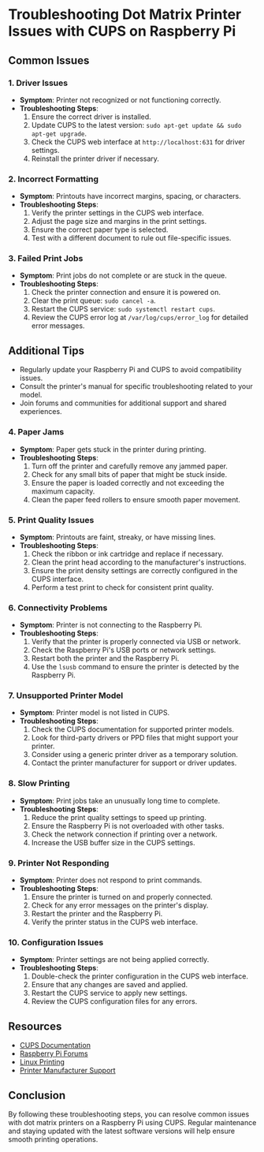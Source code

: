 # Troubleshooting Dot Matrix Printer Issues with CUPS on Raspberry Pi

## Common Issues

### 1. Driver Issues
- **Symptom**: Printer not recognized or not functioning correctly.
- **Troubleshooting Steps**:
    1. Ensure the correct driver is installed.
    2. Update CUPS to the latest version: `sudo apt-get update && sudo apt-get upgrade`.
    3. Check the CUPS web interface at `http://localhost:631` for driver settings.
    4. Reinstall the printer driver if necessary.

### 2. Incorrect Formatting
- **Symptom**: Printouts have incorrect margins, spacing, or characters.
- **Troubleshooting Steps**:
    1. Verify the printer settings in the CUPS web interface.
    2. Adjust the page size and margins in the print settings.
    3. Ensure the correct paper type is selected.
    4. Test with a different document to rule out file-specific issues.

### 3. Failed Print Jobs
- **Symptom**: Print jobs do not complete or are stuck in the queue.
- **Troubleshooting Steps**:
    1. Check the printer connection and ensure it is powered on.
    2. Clear the print queue: `sudo cancel -a`.
    3. Restart the CUPS service: `sudo systemctl restart cups`.
    4. Review the CUPS error log at `/var/log/cups/error_log` for detailed error messages.

## Additional Tips
- Regularly update your Raspberry Pi and CUPS to avoid compatibility issues.
- Consult the printer's manual for specific troubleshooting related to your model.
- Join forums and communities for additional support and shared experiences.

### 4. Paper Jams
- **Symptom**: Paper gets stuck in the printer during printing.
- **Troubleshooting Steps**:
    1. Turn off the printer and carefully remove any jammed paper.
    2. Check for any small bits of paper that might be stuck inside.
    3. Ensure the paper is loaded correctly and not exceeding the maximum capacity.
    4. Clean the paper feed rollers to ensure smooth paper movement.

### 5. Print Quality Issues
- **Symptom**: Printouts are faint, streaky, or have missing lines.
- **Troubleshooting Steps**:
    1. Check the ribbon or ink cartridge and replace if necessary.
    2. Clean the print head according to the manufacturer's instructions.
    3. Ensure the print density settings are correctly configured in the CUPS interface.
    4. Perform a test print to check for consistent print quality.

### 6. Connectivity Problems
- **Symptom**: Printer is not connecting to the Raspberry Pi.
- **Troubleshooting Steps**:
    1. Verify that the printer is properly connected via USB or network.
    2. Check the Raspberry Pi's USB ports or network settings.
    3. Restart both the printer and the Raspberry Pi.
    4. Use the `lsusb` command to ensure the printer is detected by the Raspberry Pi.

### 7. Unsupported Printer Model
- **Symptom**: Printer model is not listed in CUPS.
- **Troubleshooting Steps**:
    1. Check the CUPS documentation for supported printer models.
    2. Look for third-party drivers or PPD files that might support your printer.
    3. Consider using a generic printer driver as a temporary solution.
    4. Contact the printer manufacturer for support or driver updates.

### 8. Slow Printing
- **Symptom**: Print jobs take an unusually long time to complete.
- **Troubleshooting Steps**:
    1. Reduce the print quality settings to speed up printing.
    2. Ensure the Raspberry Pi is not overloaded with other tasks.
    3. Check the network connection if printing over a network.
    4. Increase the USB buffer size in the CUPS settings.

### 9. Printer Not Responding
- **Symptom**: Printer does not respond to print commands.
- **Troubleshooting Steps**:
    1. Ensure the printer is turned on and properly connected.
    2. Check for any error messages on the printer's display.
    3. Restart the printer and the Raspberry Pi.
    4. Verify the printer status in the CUPS web interface.

### 10. Configuration Issues
- **Symptom**: Printer settings are not being applied correctly.
- **Troubleshooting Steps**:
    1. Double-check the printer configuration in the CUPS web interface.
    2. Ensure that any changes are saved and applied.
    3. Restart the CUPS service to apply new settings.
    4. Review the CUPS configuration files for any errors.

## Resources
- [CUPS Documentation](https://www.cups.org/documentation.php)
- [Raspberry Pi Forums](https://www.raspberrypi.org/forums/)
- [Linux Printing](https://www.linuxfoundation.org/projects/openprinting)
- [Printer Manufacturer Support](#)

## Conclusion
By following these troubleshooting steps, you can resolve common issues with dot matrix printers on a Raspberry Pi using CUPS. Regular maintenance and staying updated with the latest software versions will help ensure smooth printing operations.
